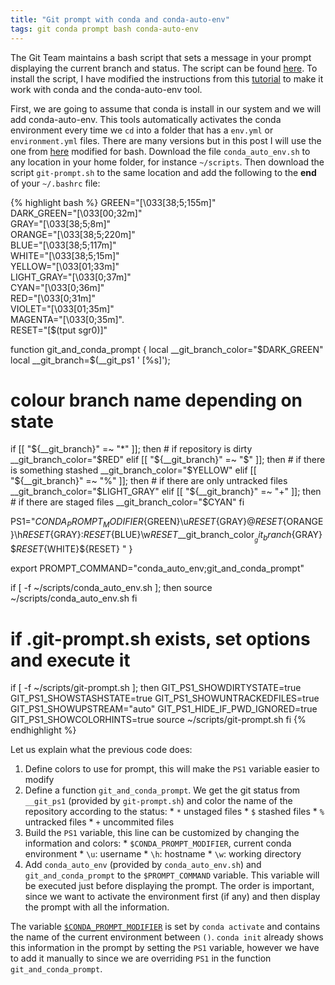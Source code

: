 ```yaml
---
title: "Git prompt with conda and conda-auto-env"
tags: git conda prompt bash conda-auto-env
---
```


The Git Team maintains a bash script that sets a message in your prompt displaying the current branch and status. The script can be found [here](https://github.com/git/git/tree/master/contrib/completion). To install the script, I have modified the instructions from this [tutorial](https://digitalfortress.tech/tutorial/setting-up-git-prompt-step-by-step/) to make it work with conda and the conda-auto-env tool.

First, we are going to assume that conda is install in our system and we will add conda-auto-env. This tools automatically activates the conda environment every time we `cd` into a folder that has a `env.yml` or `environment.yml` files. There are many versions but in this post I will use the one from [here](https://janosh.io/blog/conda-auto-env/) modified for bash. Download the file `conda_auto_env.sh` to any location in your home folder, for instance `~/scripts`. Then download the script `git-prompt.sh` to the same location and add the following to the **end** of your `~/.bashrc` file:

{% highlight bash %}
GREEN="\[\033[38;5;155m\]"                                                                                                                                                                                                   
DARK_GREEN="\[\033[00;32m\]"                                                                                                                                                                                                 
GRAY="\[\033[38;5;8m\]"                                                                                                                                                                                                      
ORANGE="\[\033[38;5;220m\]"                                                                                                                                                                                                  
BLUE="\[\033[38;5;117m\]"                                                                                                                                                                                                    
WHITE="\[\033[38;5;15m\]"                                                                                                                                                                                                    
YELLOW="\[\033[01;33m\]"                                                                                                                                                                                                     
LIGHT_GRAY="\[\033[0;37m\]"                                                                                                                                                                                                  
CYAN="\[\033[0;36m\]"                                                                                                                                                                                                        
RED="\[\033[0;31m\]"                                                                                                                                                                                                         
VIOLET="\[\033[01;35m\]"                                                                                                                                                                                                     
MAGENTA="\[\033[0;35m\]".                                                                                                                                                                                                    
RESET="\[$(tput sgr0)\]"   

function git_and_conda_prompt {
  local __git_branch_color="$DARK_GREEN"
  local __git_branch=$(__git_ps1 ' [%s]');

  # colour branch name depending on state
  if [[ "${__git_branch}" =~ "*" ]]; then     # if repository is dirty
      __git_branch_color="$RED"
  elif [[ "${__git_branch}" =~ "$" ]]; then   # if there is something stashed
      __git_branch_color="$YELLOW"
  elif [[ "${__git_branch}" =~ "%" ]]; then   # if there are only untracked files
      __git_branch_color="$LIGHT_GRAY"
  elif [[ "${__git_branch}" =~ "+" ]]; then   # if there are staged files
      __git_branch_color="$CYAN"
  fi

  PS1="${CONDA_PROMPT_MODIFIER}${GREEN}\u${RESET}${GRAY}@${RESET}${ORANGE}\h${RESET}${GRAY}:${RESET}${BLUE}\w${RESET}$__git_branch_color$__git_branch${GRAY}\$${RESET}${WHITE}${RESET} "
}

export PROMPT_COMMAND="conda_auto_env;git_and_conda_prompt"

if [ -f ~/scripts/conda_auto_env.sh ]; then
  source ~/scripts/conda_auto_env.sh
fi

# if .git-prompt.sh exists, set options and execute it
if [ -f ~/scripts/git-prompt.sh ]; then
  GIT_PS1_SHOWDIRTYSTATE=true
  GIT_PS1_SHOWSTASHSTATE=true
  GIT_PS1_SHOWUNTRACKEDFILES=true
  GIT_PS1_SHOWUPSTREAM="auto"
  GIT_PS1_HIDE_IF_PWD_IGNORED=true
  GIT_PS1_SHOWCOLORHINTS=true
  source ~/scripts/git-prompt.sh
fi
{% endhighlight %}

Let us explain what the previous code does:

  1. Define colors to use for prompt, this will make the `PS1` variable easier to modify
  2. Define a function `git_and_conda_prompt`. We get the git status from `__git_ps1` (provided by `git-prompt.sh`) and color the name of the repository according to the status:
    * `*` unstaged files
    * `$` stashed files
    * `%` untracked files
    * `+` uncommited files
  3. Build the `PS1` variable, this line can be customized by changing the information and colors:
    * `$CONDA_PROMPT_MODIFIER`, current conda environment
    * `\u`: username
    * `\h`: hostname
    * `\w`: working directory
  4. Add `conda_auto_env` (provided by `conda_auto_env.sh`) and `git_and_conda_prompt` to the `$PROMPT_COMMAND` variable. This variable will be executed just before displaying the prompt. The order is important, since we want to activate the environment first (if any) and then display the prompt with all the information.

The variable [`$CONDA_PROMPT_MODIFIER`](https://github.com/conda/conda/issues/1070) is set by `conda activate` and contains the name of the current environment between `()`. `conda init` already shows this information in the prompt by setting the `PS1` variable, however we have to add it manually to since we are overriding `PS1` in the function `git_and_conda_prompt`.  
